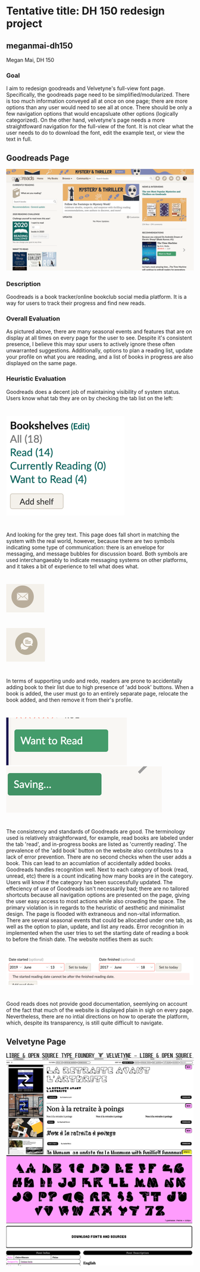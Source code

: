 # Tentative title: DH 150 redesign project
## meganmai-dh150
Megan Mai, DH 150 
### Goal 
I aim to redesign goodreads and Velvetyne's full-view font page. Specifically, the goodreads page need to be simplified/modularized. There is too much information conveyed all at once on one page; there are more options than any user would need to see all at once. There should be only a few navigation options that would encapsluate other options (logically categorized). On the other hand, velvetyne's page needs a more straightfoward navigation for the full-view of the font. It is not clear what the user needs to do to download the font, edit the example text, or view the text in full.
## Goodreads Page                                  
![](goodreadssc.png)
### Description
Goodreads is a book tracker/online bookclub social media platform. It is a way for users to track their progress and find new reads. 
### Overall Evaluation
As pictured above, there are many seasonal events and features that are on display at all times on every page for the user to see. Despite it's consistent presence, I believe this may spur users to actively ignore these often unwarranted suggestions. Additionally, options to plan a reading list, update your profile on what you are reading, and a list of books in progress are also displayed on the same page. 
### Heuristic Evaluation
Goodreads does a decent job of maintaining visibility of system status. Users know what tab they are on by checking the tab list on the left:
#
![](bookshelf.png)
#
And looking for the grey text.
This page does fall short in matching the system with the real world, however, because there are two symbols indicating some type of communication: there is an envelope for messaging, and message bubbles for discussion board. Both symbols are used interchangaeably to indicate messaging systems on other platforms, and it takes a bit of experience to tell what does what.
#
![](envelope.png)	
#
![](message.png)
# 

In terms of supporting undo and redo, readers are prone to accidentally adding book to their list due to high presence of 'add book' buttons. When a book is added, the user must go to an entirely separate page, relocate the book added, and then remove it from their's profile.
# 
![](button1.png)
![](button2.png)
#
The consistency and standards of Goodreads are good. The terminology used is relatively straightforward, for example, read books are labeled under the tab 'read', and in-progress books are listed as 'currently reading'.
The prevalence of the 'add book' button on the website also contributes to a lack of error prevention. There are no second checks when the user adds a book. This can lead to an accumlation of accidentally added books.
Goodreads handles recognition well. Next to each category of book (read, unread, etc) there is a count indicating how many books are in the category. Users will know if the category has been successfully updated. 
The effeciency of use of Goodreads isn't necessarily bad; there are no tailored shortcuts because all navigation options are presented on the page, giving the user easy access to most actions while also crowding the space.
The primary violation is in regards to the heuristic of aesthetic and minimalist design. The page is flooded with extraneous and non-vital information. There are several seasonal events that could be allocated under one tab, as well as the option to plan, update, and list any reads.
Error recognition in implemented when the user tries to set the starting date of reading a book to before the finish date. The website notifies them as such:
#
![](error.png)
#
Good reads does not provide good documentation, seemlying on account of the fact that much of the website is displayed plain in sigh on every page. Nevertheless, there are no intial directions on how to operate the platform, which, despite its transparency, is still quite difficult to navigate.


## Velvetyne Page  
![](velvetyne2sc.png)
![](velvetynesc.png)

